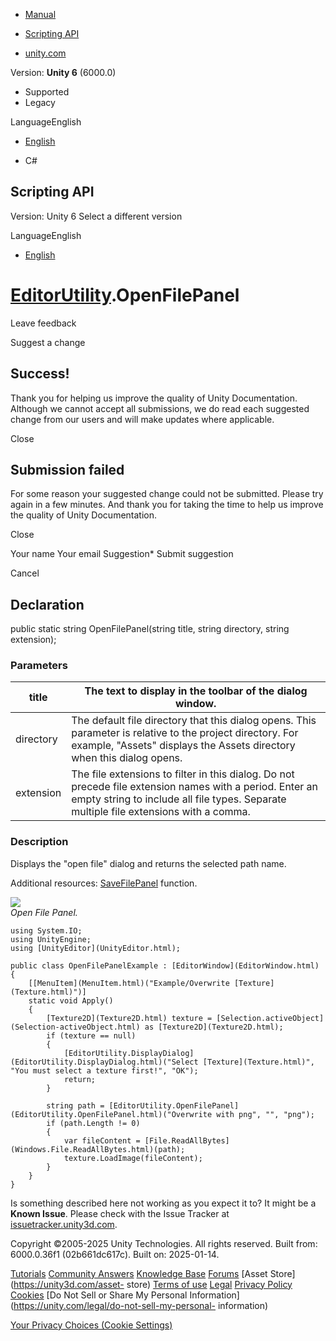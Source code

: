 [ ]()

  * [Manual](../Manual/index.html)
  * [Scripting API](../ScriptReference/index.html)

  * [unity.com](https://unity.com/)

Version: **Unity 6** (6000.0)

  * Supported
  * Legacy

LanguageEnglish

  * [English]()

  * C#

[ ](https://docs.unity3d.com)

## Scripting API

Version: Unity 6 Select a different version

LanguageEnglish

  * [English]()

#  [EditorUtility](EditorUtility.html).OpenFilePanel

Leave feedback

Suggest a change

## Success!

Thank you for helping us improve the quality of Unity Documentation. Although
we cannot accept all submissions, we do read each suggested change from our
users and will make updates where applicable.

Close

## Submission failed

For some reason your suggested change could not be submitted. Please <a>try
again</a> in a few minutes. And thank you for taking the time to help us
improve the quality of Unity Documentation.

Close

Your name Your email Suggestion* Submit suggestion

Cancel

[ ]()

## Declaration

public static string OpenFilePanel(string title, string directory, string
extension);

### Parameters

title | The text to display in the toolbar of the dialog window.   
---|---  
directory | The default file directory that this dialog opens. This parameter is relative to the project directory. For example, "Assets" displays the Assets directory when this dialog opens.  
extension | The file extensions to filter in this dialog. Do not precede file extension names with a period. Enter an empty string to include all file types. Separate multiple file extensions with a comma.  
  
### Description

Displays the "open file" dialog and returns the selected path name.

Additional resources: [SaveFilePanel](EditorUtility.SaveFilePanel.html)
function.  
  
![](../StaticFiles/ScriptRefImages/EditorUtilityOpenFilePanel.png)  
_Open File Panel._

    
    
    using System.IO;
    using UnityEngine;
    using [UnityEditor](UnityEditor.html);  
      
    public class OpenFilePanelExample : [EditorWindow](EditorWindow.html)
    {
        [[MenuItem](MenuItem.html)("Example/Overwrite [Texture](Texture.html)")]
        static void Apply()
        {
            [Texture2D](Texture2D.html) texture = [Selection.activeObject](Selection-activeObject.html) as [Texture2D](Texture2D.html);
            if (texture == null)
            {
                [EditorUtility.DisplayDialog](EditorUtility.DisplayDialog.html)("Select [Texture](Texture.html)", "You must select a texture first!", "OK");
                return;
            }  
      
            string path = [EditorUtility.OpenFilePanel](EditorUtility.OpenFilePanel.html)("Overwrite with png", "", "png");
            if (path.Length != 0)
            {
                var fileContent = [File.ReadAllBytes](Windows.File.ReadAllBytes.html)(path);
                texture.LoadImage(fileContent);
            }
        }
    }
    

Is something described here not working as you expect it to? It might be a
**Known Issue**. Please check with the Issue Tracker at
[issuetracker.unity3d.com](https://issuetracker.unity3d.com).

Copyright ©2005-2025 Unity Technologies. All rights reserved. Built from:
6000.0.36f1 (02b661dc617c). Built on: 2025-01-14.

[Tutorials](https://unity3d.com/learn) [Community
Answers](https://answers.unity3d.com) [Knowledge
Base](https://support.unity3d.com/hc/en-us)
[Forums](https://forum.unity3d.com) [Asset Store](https://unity3d.com/asset-
store) [Terms of use](https://docs.unity3d.com/Manual/TermsOfUse.html)
[Legal](https://unity.com/legal) [Privacy
Policy](https://unity.com/legal/privacy-policy)
[Cookies](https://unity.com/legal/cookie-policy) [Do Not Sell or Share My
Personal Information](https://unity.com/legal/do-not-sell-my-personal-
information)

[Your Privacy Choices (Cookie Settings)](javascript:void\(0\);)

